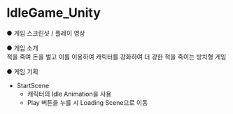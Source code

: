 # IdleGame_Unity

● 게임 스크린샷 / 플레이 영상<br>


● 게임 소개<br>
적을 죽여 돈을 벌고 이를 이용하여 캐릭터를 강화하여 더 강한 적을 죽이는 방치형 게임

● 게임 기획
- StartScene
  - 캐릭터의 Idle Animation을 사용
  - Play 버튼을 누를 시 Loading Scene으로 이동
